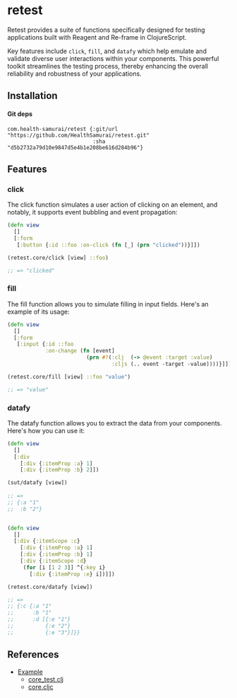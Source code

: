 # retest

Retest provides a suite of functions specifically designed for testing applications built with Reagent and Re-frame in ClojureScript. 

Key features include `click`, `fill`, and `datafy` which help emulate and validate diverse user interactions within your components. This powerful toolkit streamlines the testing process, thereby enhancing the overall reliability and robustness of your applications.

## Installation

#### Git deps
```edn
com.health-samurai/retest {:git/url "https://github.com/HealthSamurai/retest.git"
                           :sha "d5b2732a79d10e9847d5e4b1e208be616d284b96"}
```

## Features

### click
The click function simulates a user action of clicking on an element, and notably, it supports event bubbling and event propagation:
```clj
(defn view
  []
  [:form
   [:button {:id ::foo :on-click (fn [_] (prn "clicked"))}]])

(retest.core/click [view] ::foo)

;; => "clicked"
```

### fill 
The fill function allows you to simulate filling in input fields. Here's an example of its usage:
```clj
(defn view
  []
  [:form
   [:input {:id ::foo
            :on-change (fn [event]
                         (prn #?(:clj  (-> @event :target :value)
                                 :cljs (.. event -target -value))))}]])

(retest.core/fill [view] ::foo "value")

;; => "value"
```

### datafy 
The datafy function allows you to extract the data from your components. Here's how you can use it:
```clj
(defn view 
  []
  [:div
    [:div {:itemProp :a} 1]
    [:div {:itemProp :b} 2]])

(sut/datafy [view])
    
;; => 
;; {:a "1"
;;  :b "2"}
```

```clj

(defn view 
  []
  [:div {:itemScope :c}
    [:div {:itemProp :a} 1]
    [:div {:itemProp :b} 1]
    [:div {:itemScope :d}
     (for [i [1 2 3]] ^{:key i}
       [:div {:itemProp :e} i])]])

(retest.core/datafy [view])

;; =>
;; {:c {:a "1"
;;      :b "1"
;;      :d [{:e "1"}
;;          {:e "2"}
;;          {:e "3"}]}}
```

## References
- [Example](https://github.com/HealthSamurai/retest/tree/main/example)
  - [core_test.clj](https://github.com/HealthSamurai/retest/tree/main/example/test/example/core_test.clj)
  - [core.cljc](https://github.com/HealthSamurai/retest/blob/main/example/src/example/core.cljc)
